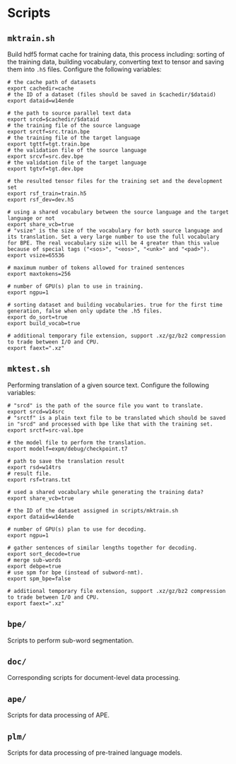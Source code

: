 # Scripts

## `mktrain.sh`

Build hdf5 format cache for training data, this process including: sorting of the training data, building vocabulary, converting text to tensor and saving them into `.h5` files. Configure the following variables:

```
# the cache path of datasets
export cachedir=cache
# the ID of a dataset (files should be saved in $cachedir/$dataid)
export dataid=w14ende

# the path to source parallel text data
export srcd=$cachedir/$dataid
# the training file of the source language
export srctf=src.train.bpe
# the training file of the target language
export tgttf=tgt.train.bpe
# the validation file of the source language
export srcvf=src.dev.bpe
# the validation file of the target language
export tgtvf=tgt.dev.bpe

# the resulted tensor files for the training set and the development set
export rsf_train=train.h5
export rsf_dev=dev.h5

# using a shared vocabulary between the source language and the target language or not
export share_vcb=true
# "vsize" is the size of the vocabulary for both source language and its translation. Set a very large number to use the full vocabulary for BPE. The real vocabulary size will be 4 greater than this value because of special tags ("<sos>", "<eos>", "<unk>" and "<pad>").
export vsize=65536

# maximum number of tokens allowed for trained sentences
export maxtokens=256

# number of GPU(s) plan to use in training.
export ngpu=1

# sorting dataset and building vocabularies. true for the first time generation, false when only update the .h5 files.
export do_sort=true
export build_vocab=true

# additional temporary file extension, support .xz/gz/bz2 compression to trade between I/O and CPU.
export faext=".xz"
```

## `mktest.sh`

Performing translation of a given source text. Configure the following variables:

```
# "srcd" is the path of the source file you want to translate.
export srcd=w14src
# "srctf" is a plain text file to be translated which should be saved in "srcd" and processed with bpe like that with the training set.
export srctf=src-val.bpe

# the model file to perform the translation.
export modelf=expm/debug/checkpoint.t7

# path to save the translation result
export rsd=w14trs
# result file.
export rsf=trans.txt

# used a shared vocabulary while generating the training data?
export share_vcb=true

# the ID of the dataset assigned in scripts/mktrain.sh
export dataid=w14ende

# number of GPU(s) plan to use for decoding.
export ngpu=1

# gather sentences of similar lengths together for decoding.
export sort_decode=true
# merge sub-words
export debpe=true
# use spm for bpe (instead of subword-nmt).
export spm_bpe=false

# additional temporary file extension, support .xz/gz/bz2 compression to trade between I/O and CPU.
export faext=".xz"
```

## `bpe/`

Scripts to perform sub-word segmentation.

## `doc/`

Corresponding scripts for document-level data processing.

## `ape/`

Scripts for data processing of APE.

## `plm/`

Scripts for data processing of pre-trained language models.
